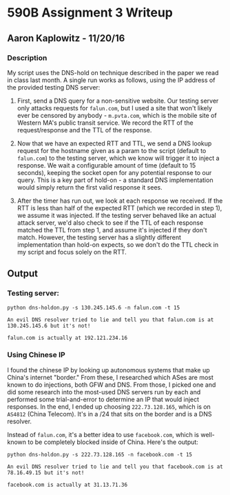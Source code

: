# 590B Assignment 3 Writeup
## Aaron Kaplowitz - 11/20/16

### Description

My script uses the DNS-hold on technique described in the paper we read in class last month.  A single run works as follows, using the IP address of the provided testing DNS server:

1. First, send a DNS query for a non-sensitive website.  Our testing server only attacks requests for `falun.com`, but I used a site that won't likely ever be censored by anybody - `m.pvta.com`, which is the mobile site of Western MA's public transit service.  We record the RTT of the request/response and the TTL of the response.

2. Now that we have an expected RTT and TTL, we send a DNS lookup request for the hostname given as a param to the script (default to `falun.com`) to the testing server, which we know will trigger it to inject a response.  We wait a configurable amount of time (default to 15 seconds), keeping the socket open for any potential response to our query.  This is a key part of hold-on - a standard DNS implementation would simply return the first valid response it sees.

3. After the timer has run out, we look at each response we received.  If the RTT is less than half of the expected RTT (which we recorded in step 1), we assume it was injected.  If the testing server behaved like an actual attack server, we'd also check to see if the TTL of each response matched the TTL from step 1, and assume it's injected if they don't match.
However, the testing server has a slightly different implementation than hold-on expects, so we don't do the TTL check in my script and focus solely on the RTT.

## Output
### Testing server:
`python dns-holdon.py -s 130.245.145.6 -n falun.com -t 15`

`An evil DNS resolver tried to lie and tell you that falun.com is at 130.245.145.6 but it's not!`

`falun.com is actually at 192.121.234.16`

### Using Chinese IP
I found the chinese IP by looking up autonomous systems that make up China's internet "border." From these, I researched which ASes are most known to do injections, both GFW and DNS.  From those, I picked one and did some research into the most-used DNS servers run by each and performed some trial-and-error to determine an IP that would inject responses.  In the end, I ended up choosing `222.73.128.165`, which is on `AS4812` (China Telecom).  It's in a /24 that sits on the border and is a DNS resolver.

Instead of `falun.com`, it's a better idea to use `facebook.com`, which is well-known to be completely blocked inside of China.  Here's the output:

`python dns-holdon.py -s 222.73.128.165 -n facebook.com -t 15`

`An evil DNS resolver tried to lie and tell you that facebook.com is at 78.16.49.15 but it's not!`

`facebook.com is actually at 31.13.71.36`

